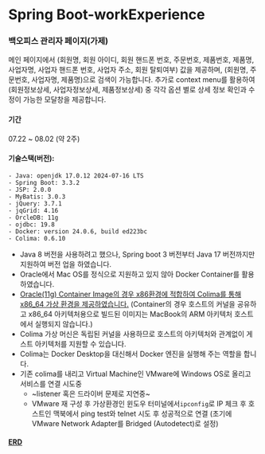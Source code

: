 # Spring Boot-workExperience 

### 백오피스 관리자 페이지(가제) 
메인 페이지에서 (회원명, 회원 아이디, 회원 핸드폰 번호, 주문번호, 제품번호, 제품명, 사업자명, 사업자 핸드폰 번호, 사업자 주소, 회원 탈퇴여부) 값을 제공하며, (회원명, 주문번호, 사업자명, 제품명)으로 검색이 가능합니다. 
추가로 context menu를 활용하여 (회원정보상세, 사업자정보상세, 제품정보상세) 중 각각 옵션 별로 상세 정보 확인과 수정이 가능한 모달창을 제공합니다. 


#### 기간
07.22 ~ 08.02 (약 2주) 


#### 기술스택(버전): 
```
- Java: openjdk 17.0.12 2024-07-16 LTS
- Spring Boot: 3.3.2
- JSP: 2.0.0
- MyBatis: 3.0.3
- jQuery: 3.7.1
- jqGrid: 4.16
- OrcleDB: 11g
- ojdbc: 19.8
- Docker: version 24.0.6, build ed223bc
- Colima: 0.6.10
```

- Java 8 버전을 사용하려고 했으나, Spring boot 3 버전부터 Java 17 버전까지만 지원하여 버전 업을 하였습니다. 
- Oracle에서 Mac OS를 정식으로 지원하고 있지 않아 Docker Container를 활용하였습니다. 
- [Oracle(11g) Container Image의 경우 x86환경에 적합하여 Colima를 통해 x86_64 가상 환경을 제공하였습니다.](https://github.com/gvenzl/oci-oracle-xe/issues/63) (Container의 경우 호스트의 커널을 공유하고 x86_64 아키텍처용으로 빌드된 이미지는 MacBook의 ARM 아키텍처 호스트에서 실행되지 않습니다.) 
- Colima 가상 머신은 독립된 커널을 사용하므로 호스트의 아키텍처와 관계없이 게스트 아키텍처를 지원할 수 있습니다. 
- Colima는 Docker Desktop을 대신해서 Docker 엔진을 실행해 주는 역할을 합니다.
- 기존 colima를 내리고 Virtual Machine인 VMware에 Windows OS로 올리고 서비스를 연결 시도중
  - ~listener 혹은 드라이버 문제로 지연중~
  - VMware 재 구성 후 가상환경인 윈도우 터미널에서`ipconfig`로 IP 체크 후 호스트인 맥북에서 ping test와 telnet 시도 후 성공적으로 연결 (초기에 VMware Network Adapter를 Bridged (Autodetect)로 설정)
 

#### [ERD](https://www.erdcloud.com/d/nD2WNk2GJWYL3mLNH)
